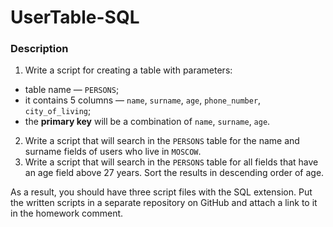 # UserTable-SQL
### Description
1. Write a script for creating a table with parameters:
* table name — ```PERSONS```;
* it contains 5 columns — ```name```, ```surname```, ```age```, ```phone_number```, ```city_of_living```;
* the **primary key** will be a combination of ```name```, ```surname```, ```age```.
2. Write a script that will search in the ```PERSONS``` table for the name and surname fields of users who live in ```MOSCOW```.
3. Write a script that will search in the ```PERSONS``` table for all fields that have an age field above 27 years. Sort the results in descending 
order of age.

As a result, you should have three script files with the SQL extension. Put the written scripts in a separate repository on GitHub and attach a link 
to it in the homework comment.
